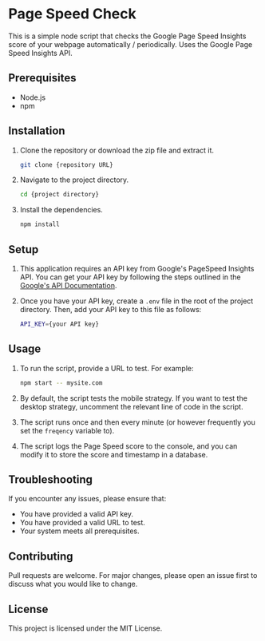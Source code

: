 # Page Speed Check

This is a simple node script that checks the Google Page Speed Insights score of your webpage automatically / periodically. Uses the Google Page Speed Insights API. 

## Prerequisites

- Node.js
- npm

## Installation

1. Clone the repository or download the zip file and extract it.

   ```bash
   git clone {repository URL}
   ```

2. Navigate to the project directory.

   ```bash
   cd {project directory}
   ```

3. Install the dependencies.

   ```bash
   npm install
   ```

## Setup

1. This application requires an API key from Google's PageSpeed Insights API. You can get your API key by following the steps outlined in the [Google's API Documentation](https://developers.google.com/speed/docs/insights/v5/get-started).

2. Once you have your API key, create a `.env` file in the root of the project directory. Then, add your API key to this file as follows:

   ```bash
   API_KEY={your API key}
   ```

## Usage

1. To run the script, provide a URL to test. For example:

   ```bash
   npm start -- mysite.com
   ```

2. By default, the script tests the mobile strategy. If you want to test the desktop strategy, uncomment the relevant line of code in the script.

3. The script runs once and then every minute (or however frequently you set the `freqency` variable to).

4. The script logs the Page Speed score to the console, and you can modify it to store the score and timestamp in a database.

## Troubleshooting

If you encounter any issues, please ensure that:

- You have provided a valid API key.
- You have provided a valid URL to test.
- Your system meets all prerequisites.
  
## Contributing

Pull requests are welcome. For major changes, please open an issue first to discuss what you would like to change.

## License

This project is licensed under the MIT License.
